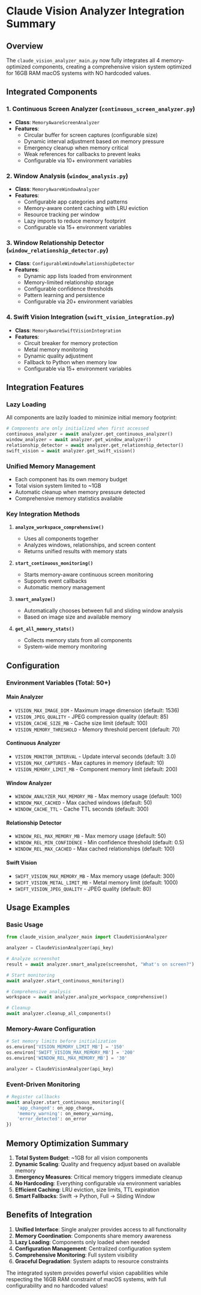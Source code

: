 # Claude Vision Analyzer Integration Summary

## Overview

The `claude_vision_analyzer_main.py` now fully integrates all 4 memory-optimized components, creating a comprehensive vision system optimized for 16GB RAM macOS systems with NO hardcoded values.

## Integrated Components

### 1. **Continuous Screen Analyzer** (`continuous_screen_analyzer.py`)
- **Class**: `MemoryAwareScreenAnalyzer`
- **Features**:
  - Circular buffer for screen captures (configurable size)
  - Dynamic interval adjustment based on memory pressure
  - Emergency cleanup when memory critical
  - Weak references for callbacks to prevent leaks
  - Configurable via 10+ environment variables

### 2. **Window Analysis** (`window_analysis.py`)
- **Class**: `MemoryAwareWindowAnalyzer`
- **Features**:
  - Configurable app categories and patterns
  - Memory-aware content caching with LRU eviction
  - Resource tracking per window
  - Lazy imports to reduce memory footprint
  - Configurable via 15+ environment variables

### 3. **Window Relationship Detector** (`window_relationship_detector.py`)
- **Class**: `ConfigurableWindowRelationshipDetector`
- **Features**:
  - Dynamic app lists loaded from environment
  - Memory-limited relationship storage
  - Configurable confidence thresholds
  - Pattern learning and persistence
  - Configurable via 20+ environment variables

### 4. **Swift Vision Integration** (`swift_vision_integration.py`)
- **Class**: `MemoryAwareSwiftVisionIntegration`
- **Features**:
  - Circuit breaker for memory protection
  - Metal memory monitoring
  - Dynamic quality adjustment
  - Fallback to Python when memory low
  - Configurable via 15+ environment variables

## Integration Features

### Lazy Loading
All components are lazily loaded to minimize initial memory footprint:

```python
# Components are only initialized when first accessed
continuous_analyzer = await analyzer.get_continuous_analyzer()
window_analyzer = await analyzer.get_window_analyzer()
relationship_detector = await analyzer.get_relationship_detector()
swift_vision = await analyzer.get_swift_vision()
```

### Unified Memory Management
- Each component has its own memory budget
- Total vision system limited to ~1GB
- Automatic cleanup when memory pressure detected
- Comprehensive memory statistics available

### Key Integration Methods

1. **`analyze_workspace_comprehensive()`**
   - Uses all components together
   - Analyzes windows, relationships, and screen content
   - Returns unified results with memory stats

2. **`start_continuous_monitoring()`**
   - Starts memory-aware continuous screen monitoring
   - Supports event callbacks
   - Automatic memory management

3. **`smart_analyze()`**
   - Automatically chooses between full and sliding window analysis
   - Based on image size and available memory

4. **`get_all_memory_stats()`**
   - Collects memory stats from all components
   - System-wide memory monitoring

## Configuration

### Environment Variables (Total: 50+)

#### Main Analyzer
- `VISION_MAX_IMAGE_DIM` - Maximum image dimension (default: 1536)
- `VISION_JPEG_QUALITY` - JPEG compression quality (default: 85)
- `VISION_CACHE_SIZE_MB` - Cache size limit (default: 100)
- `VISION_MEMORY_THRESHOLD` - Memory threshold percent (default: 70)

#### Continuous Analyzer
- `VISION_MONITOR_INTERVAL` - Update interval seconds (default: 3.0)
- `VISION_MAX_CAPTURES` - Max captures in memory (default: 10)
- `VISION_MEMORY_LIMIT_MB` - Component memory limit (default: 200)

#### Window Analyzer
- `WINDOW_ANALYZER_MAX_MEMORY_MB` - Max memory usage (default: 100)
- `WINDOW_MAX_CACHED` - Max cached windows (default: 50)
- `WINDOW_CACHE_TTL` - Cache TTL seconds (default: 300)

#### Relationship Detector
- `WINDOW_REL_MAX_MEMORY_MB` - Max memory usage (default: 50)
- `WINDOW_REL_MIN_CONFIDENCE` - Min confidence threshold (default: 0.5)
- `WINDOW_REL_MAX_CACHED` - Max cached relationships (default: 100)

#### Swift Vision
- `SWIFT_VISION_MAX_MEMORY_MB` - Max memory usage (default: 300)
- `SWIFT_VISION_METAL_LIMIT_MB` - Metal memory limit (default: 1000)
- `SWIFT_VISION_JPEG_QUALITY` - JPEG quality (default: 80)

## Usage Examples

### Basic Usage
```python
from claude_vision_analyzer_main import ClaudeVisionAnalyzer

analyzer = ClaudeVisionAnalyzer(api_key)

# Analyze screenshot
result = await analyzer.smart_analyze(screenshot, "What's on screen?")

# Start monitoring
await analyzer.start_continuous_monitoring()

# Comprehensive analysis
workspace = await analyzer.analyze_workspace_comprehensive()

# Cleanup
await analyzer.cleanup_all_components()
```

### Memory-Aware Configuration
```python
# Set memory limits before initialization
os.environ['VISION_MEMORY_LIMIT_MB'] = '150'
os.environ['SWIFT_VISION_MAX_MEMORY_MB'] = '200'
os.environ['WINDOW_REL_MAX_MEMORY_MB'] = '30'

analyzer = ClaudeVisionAnalyzer(api_key)
```

### Event-Driven Monitoring
```python
# Register callbacks
await analyzer.start_continuous_monitoring({
    'app_changed': on_app_change,
    'memory_warning': on_memory_warning,
    'error_detected': on_error
})
```

## Memory Optimization Summary

1. **Total System Budget**: ~1GB for all vision components
2. **Dynamic Scaling**: Quality and frequency adjust based on available memory
3. **Emergency Measures**: Critical memory triggers immediate cleanup
4. **No Hardcoding**: Everything configurable via environment variables
5. **Efficient Caching**: LRU eviction, size limits, TTL expiration
6. **Smart Fallbacks**: Swift → Python, Full → Sliding Window

## Benefits of Integration

1. **Unified Interface**: Single analyzer provides access to all functionality
2. **Memory Coordination**: Components share memory awareness
3. **Lazy Loading**: Components only loaded when needed
4. **Configuration Management**: Centralized configuration system
5. **Comprehensive Monitoring**: Full system visibility
6. **Graceful Degradation**: System adapts to resource constraints

The integrated system provides powerful vision capabilities while respecting the 16GB RAM constraint of macOS systems, with full configurability and no hardcoded values!